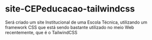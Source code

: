 # site-CEPeducacao-tailwindcss
Será criado um site Institucional de uma Escola Técnica, utilizando um framework CSS que está sendo bastante utilizado no meio Web recentemente, que é o TailwindCSS
